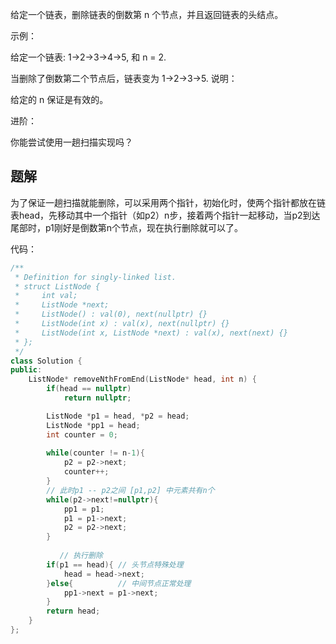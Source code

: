 给定一个链表，删除链表的倒数第 n 个节点，并且返回链表的头结点。

示例：

给定一个链表: 1->2->3->4->5, 和 n = 2.

当删除了倒数第二个节点后，链表变为 1->2->3->5.
说明：

给定的 n 保证是有效的。

进阶：

你能尝试使用一趟扫描实现吗？



## 题解

为了保证一趟扫描就能删除，可以采用两个指针，初始化时，使两个指针都放在链表head，先移动其中一个指针（如p2）n步，接着两个指针一起移动，当p2到达尾部时，p1刚好是倒数第n个节点，现在执行删除就可以了。

代码：

```c++
/**
 * Definition for singly-linked list.
 * struct ListNode {
 *     int val;
 *     ListNode *next;
 *     ListNode() : val(0), next(nullptr) {}
 *     ListNode(int x) : val(x), next(nullptr) {}
 *     ListNode(int x, ListNode *next) : val(x), next(next) {}
 * };
 */
class Solution {
public:
    ListNode* removeNthFromEnd(ListNode* head, int n) {
        if(head == nullptr)
            return nullptr;

        ListNode *p1 = head, *p2 = head;
        ListNode *pp1 = head;
        int counter = 0;
        
        while(counter != n-1){
            p2 = p2->next;
            counter++;
        }
        // 此时p1 -- p2之间 [p1,p2] 中元素共有n个
        while(p2->next!=nullptr){
            pp1 = p1;
            p1 = p1->next;
            p2 = p2->next;
        }
        
           // 执行删除
        if(p1 == head){ // 头节点特殊处理
            head = head->next;
        }else{          // 中间节点正常处理
            pp1->next = p1->next;
        }
        return head;
    }
};
```

